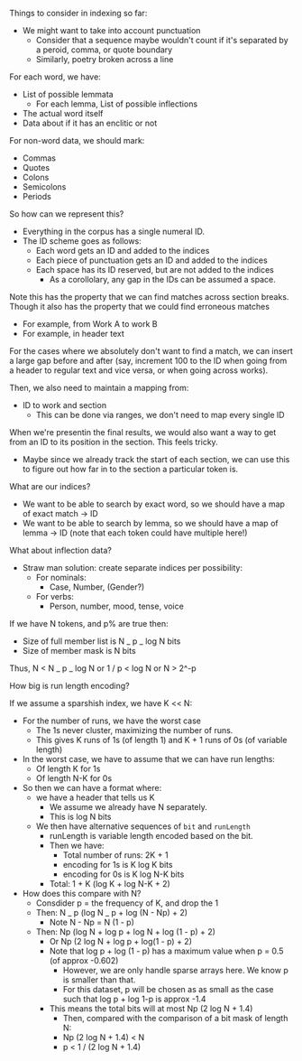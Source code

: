 Things to consider in indexing so far:

- We might want to take into account punctuation
  - Consider that a sequence maybe wouldn't count if it's separated by a peroid, comma, or quote boundary
  - Similarly, poetry broken across a line

For each word, we have:

- List of possible lemmata
  - For each lemma, List of possible inflections
- The actual word itself
- Data about if it has an enclitic or not

For non-word data, we should mark:

- Commas
- Quotes
- Colons
- Semicolons
- Periods

So how can we represent this?

- Everything in the corpus has a single numeral ID.
- The ID scheme goes as follows:
  - Each word gets an ID and added to the indices
  - Each piece of punctuation gets an ID and added to the indices
  - Each space has its ID reserved, but are not added to the indices
    - As a corollolary, any gap in the IDs can be assumed a space.

Note this has the property that we can find matches across section breaks.
Though it also has the property that we could find erroneous matches

- For example, from Work A to work B
- For example, in header text

For the cases where we absolutely don't want to find a match, we can insert
a large gap before and after (say, increment 100 to the ID when going from a header
to regular text and vice versa, or when going across works).

Then, we also need to maintain a mapping from:

- ID to work and section
  - This can be done via ranges, we don't need to map every single ID

When we're presentin the final results, we would also want a way to get from an ID
to its position in the section. This feels tricky.

- Maybe since we already track the start of each section, we can use this to figure out
  how far in to the section a particular token is.

What are our indices?

- We want to be able to search by exact word, so we should have a map of exact match -> ID
- We want to be able to search by lemma, so we should have a map of lemma -> ID (note that each token could have multiple here!)

What about inflection data?

- Straw man solution: create separate indices per possibility:
  - For nominals:
    - Case, Number, (Gender?)
  - For verbs:
    - Person, number, mood, tense, voice

If we have N tokens, and p% are true then:

- Size of full member list is N _ p _ log N bits
- Size of member mask is N bits

Thus, N < N _ p _ log N
or 1 / p < log N
or N > 2^-p

How big is run length encoding?

If we assume a sparshish index, we have K << N:

- For the number of runs, we have the worst case
  - The 1s never cluster, maximizing the number of runs.
  - This gives K runs of 1s (of length 1) and K + 1 runs of 0s (of variable length)
- In the worst case, we have to assume that we can have run lengths:
  - Of length K for 1s
  - Of length N-K for 0s
- So then we can have a format where:
  - we have a header that tells us K
    - We assume we already have N separately.
    - This is log N bits
  - We then have alternative sequences of `bit` and `runLength`
    - runLength is variable length encoded based on the bit.
    - Then we have:
      - Total number of runs: 2K + 1
      - encoding for 1s is K log K bits
      - encoding for 0s is K log N-K bits
    - Total: 1 + K (log K + log N-K + 2)
- How does this compare with N?
  - Consdider p = the frequency of K, and drop the 1
  - Then: N _ p (log N _ p + log (N - Np) + 2)
    - Note N - Np = N (1 - p)
  - Then: Np (log N + log p + log N + log (1 - p) + 2)
    - Or Np (2 log N + log p + log(1 - p) + 2)
    - Note that log p + log (1 - p) has a maximum value when p = 0.5 (of approx -0.602)
      - However, we are only handle sparse arrays here. We know p is smaller than that.
      - For this dataset, p will be chosen as as small as the case such that log p + log 1-p is
        approx -1.4
    - This means the total bits will at most Np (2 log N + 1.4)
      - Then, compared with the comparison of a bit mask of length N:
      - Np (2 log N + 1.4) < N
      - p < 1 / (2 log N + 1.4)
